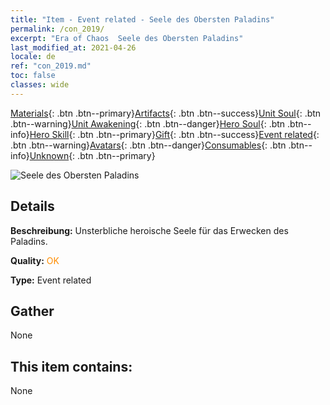 ```yaml
---
title: "Item - Event related - Seele des Obersten Paladins"
permalink: /con_2019/
excerpt: "Era of Chaos  Seele des Obersten Paladins"
last_modified_at: 2021-04-26
locale: de
ref: "con_2019.md"
toc: false
classes: wide
---
```

 [Materials](/ItemsDE/){: .btn .btn--primary}[Artifacts](/ItemsDE/Artifacts/){: .btn .btn--success}[Unit Soul](/ItemsDE/UnitSoul/){: .btn .btn--warning}[Unit Awakening](/ItemsDE/UnitAwakening/){: .btn .btn--danger}[Hero Soul](/ItemsDE/HeroSoul/){: .btn .btn--info}[Hero Skill](/ItemsDE/HeroSkill/){: .btn .btn--primary}[Gift](/ItemsDE/Gift/){: .btn .btn--success}[Event related](/ItemsDE/Events/){: .btn .btn--warning}[Avatars](/ItemsDE/Avatars/){: .btn .btn--danger}[Consumables](/ItemsDE/Consumables/){: .btn .btn--info}[Unknown](/ItemsDE/Unknown/){: .btn .btn--primary}

 ![Seele des Obersten Paladins](/images/t/juexing_108.png)

## Details
 **Beschreibung:** Unsterbliche heroische Seele für das Erwecken des Paladins.

 **Quality:** <span style="color: #FF8C00">OK</span>

 **Type:** Event related

## Gather

  None

## This item contains:

  None

